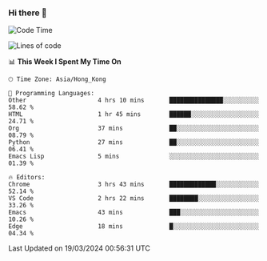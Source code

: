 ### Hi there 👋

<!--
**nicehiro/nicehiro** is a ✨ _special_ ✨ repository because its `README.md` (this file) appears on your GitHub profile.

Here are some ideas to get you started:

- 🔭 I’m currently working on ...
- 🌱 I’m currently learning ...
- 👯 I’m looking to collaborate on ...
- 🤔 I’m looking for help with ...
- 💬 Ask me about ...
- 📫 How to reach me: ...
- 😄 Pronouns: ...
- ⚡ Fun fact: ...
-->

<!--START_SECTION:waka-->
![Code Time](http://img.shields.io/badge/Code%20Time-288%20hrs%2047%20mins-blue)

![Lines of code](https://img.shields.io/badge/From%20Hello%20World%20I%27ve%20Written-2.6%20million%20lines%20of%20code-blue)

📊 **This Week I Spent My Time On** 

```text
🕑︎ Time Zone: Asia/Hong_Kong

💬 Programming Languages: 
Other                    4 hrs 10 mins       ███████████████░░░░░░░░░░   58.62 % 
HTML                     1 hr 45 mins        ██████░░░░░░░░░░░░░░░░░░░   24.71 % 
Org                      37 mins             ██░░░░░░░░░░░░░░░░░░░░░░░   08.79 % 
Python                   27 mins             ██░░░░░░░░░░░░░░░░░░░░░░░   06.41 % 
Emacs Lisp               5 mins              ░░░░░░░░░░░░░░░░░░░░░░░░░   01.39 % 

🔥 Editors: 
Chrome                   3 hrs 43 mins       █████████████░░░░░░░░░░░░   52.14 % 
VS Code                  2 hrs 22 mins       ████████░░░░░░░░░░░░░░░░░   33.26 % 
Emacs                    43 mins             ███░░░░░░░░░░░░░░░░░░░░░░   10.26 % 
Edge                     18 mins             █░░░░░░░░░░░░░░░░░░░░░░░░   04.34 % 
```


 Last Updated on 19/03/2024 00:56:31 UTC
<!--END_SECTION:waka-->

